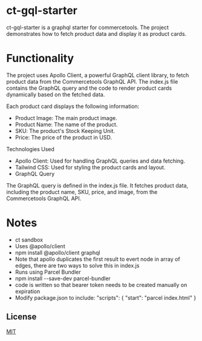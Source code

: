 # ct-gql-starter

ct-gql-starter is a graphql starter for commercetools.
The project demonstrates how to fetch product data and display it as product cards.

# Functionality
The project uses Apollo Client, a powerful GraphQL client library, to fetch product data from the Commercetools GraphQL API. The index.js file contains the GraphQL query and the code to render product cards dynamically based on the fetched data.

Each product card displays the following information:

- Product Image: The main product image.
- Product Name: The name of the product.
- SKU: The product's Stock Keeping Unit.
- Price: The price of the product in USD.

Technologies Used
- Apollo Client: Used for handling GraphQL queries and data fetching.
- Tailwind CSS: Used for styling the product cards and layout.
- GraphQL Query

The GraphQL query is defined in the index.js file. It fetches product data, including the product name, SKU, price, and image, from the Commercetools GraphQL API.

# Notes

- ct sandbox
- Uses @apollo/client
- npm install @apollo/client graphql
- Note that apollo duplicates the first result to evert node in array of edges, there are two ways to solve this in index.js
- Runs using Parcel Bundler
- npm install --save-dev parcel-bundler
- code is written so that bearer token needs to be created manually on expiration
- Modify package.json to include:
"scripts": {
  "start": "parcel index.html"
}

## License

[MIT](https://choosealicense.com/licenses/mit/)
